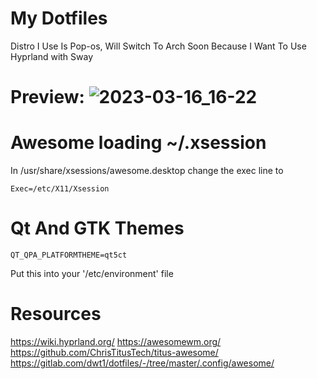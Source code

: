 # My Dotfiles

Distro I Use Is Pop-os, Will Switch To Arch Soon Because I Want To Use Hyprland with Sway

# Preview: ![2023-03-16_16-22](https://user-images.githubusercontent.com/100316787/225743983-6698f8d1-9d04-40cc-9ee0-f5a69ee4510e.png)

# Awesome loading ~/.xsession
In /usr/share/xsessions/awesome.desktop change the exec line to
```
Exec=/etc/X11/Xsession
```

# Qt And GTK Themes
```
QT_QPA_PLATFORMTHEME=qt5ct 
```
Put this into your '/etc/environment' file

# Resources
https://wiki.hyprland.org/
https://awesomewm.org/
https://github.com/ChrisTitusTech/titus-awesome/
https://gitlab.com/dwt1/dotfiles/-/tree/master/.config/awesome/
